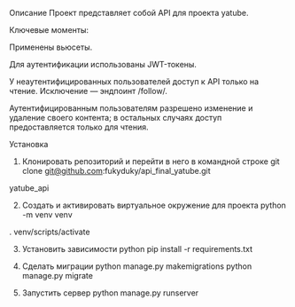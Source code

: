 Описание
Проект представляет собой API для проекта yatube.

Ключевые моменты:

Применены вьюсеты.

Для аутентификации использованы JWT-токены.

У неаутентифицированных пользователей доступ к API только на чтение. Исключение — эндпоинт /follow/.

Аутентифицированным пользователям разрешено изменение и удаление своего контента; в остальных случаях доступ предоставляется только для чтения.

Установка
1) Клонировать репозиторий и перейти в него в командной строке
git clone git@github.com:fukyduky/api_final_yatube.git

yatube_api

2) Создать и активировать виртуальное окружение для проекта
python -m venv venv

. venv/scripts/activate

3) Установить зависимости
python pip install -r requirements.txt

4) Сделать миграции
python manage.py makemigrations python manage.py migrate

5) Запустить сервер
python manage.py runserver